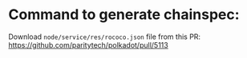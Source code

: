 # Command to generate chainspec:
Download `node/service/res/rococo.json` file from this PR: https://github.com/paritytech/polkadot/pull/5113
